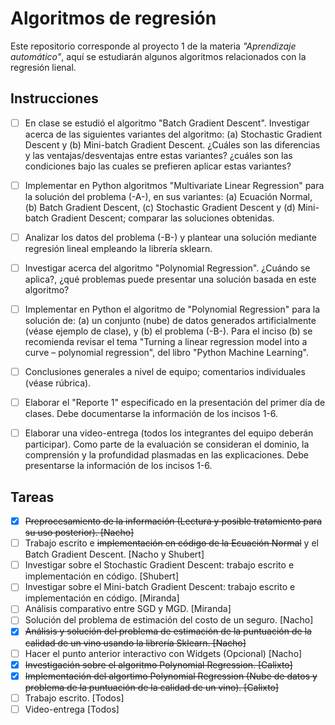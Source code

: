 # Algoritmos de regresión
Este repositorio corresponde al proyecto 1 de la materia *"Aprendizaje automático"*, aquí se estudiarán algunos algoritmos relacionados con la regresión lienal.

## Instrucciones
- [ ] En clase se estudió el algoritmo "Batch Gradient Descent". Investigar acerca de las siguientes variantes del algoritmo: (a) Stochastic Gradient Descent y (b) Mini-batch Gradient Descent. ¿Cuáles son las diferencias y las ventajas/desventajas entre estas variantes? ¿cuáles son las condiciones bajo las cuales se prefieren aplicar estas variantes?

- [ ] Implementar en Python algoritmos "Multivariate Linear Regression" para la solución del problema (-A-), en sus variantes: (a) Ecuación Normal, (b) Batch Gradient Descent, (c) Stochastic Gradient Descent y (d) Mini-batch Gradient Descent; comparar las soluciones obtenidas.

- [ ] Analizar los datos del problema (-B-) y plantear una solución mediante regresión lineal empleando la librería sklearn.

- [ ] Investigar acerca del algoritmo "Polynomial Regression". ¿Cuándo se aplica?, ¿qué problemas puede presentar una solución basada en este algoritmo?

- [ ] Implementar en Python el algoritmo de "Polynomial Regression" para la solución de: (a) un conjunto (nube) de datos generados artificialmente (véase ejemplo de clase), y (b) el problema (-B-). Para el inciso (b) se recomienda revisar el tema "Turning a linear regression model into a curve – polynomial regression", del libro "Python Machine Learning".

- [ ] Conclusiones generales a nivel de equipo; comentarios individuales (véase rúbrica).

- [ ] Elaborar el "Reporte 1" especificado en la presentación del primer día de clases. Debe documentarse la información de los incisos 1-6.

- [ ] Elaborar una video-entrega (todos los integrantes del equipo deberán participar). Como parte de la evaluación se consideran el dominio, la comprensión y la profundidad plasmadas en las explicaciones. Debe presentarse la información de los incisos 1-6.

## Tareas
- [X] ~~Preprocesamiento de la información (Lectura y posible tratamiento para su uso posterior). [Nacho]~~
- [ ] Trabajo escrito e ~~implementación en código de la Ecuación Normal~~ y el Batch Gradient Descent. [Nacho y Shubert]
- [ ] Investigar sobre el Stochastic Gradient Descent: trabajo escrito e implementación en código. [Shubert]
- [ ] Investigar sobre el Mini-batch Gradient Descent: trabajo escrito e implementación en código. [Miranda]
- [ ] Análisis comparativo entre SGD y MGD. [Miranda]
- [ ] Solución del problema de estimación del costo de un seguro. [Nacho]
- [X] ~~Análisis y solución del problema de estimación de la puntuación de la calidad de un vino usando la librería Sklearn. [Nacho]~~
- [ ] Hacer el punto anterior interactivo con Widgets (Opcional) [Nacho]
- [X] ~~Investigación sobre el algoritmo Polynomial Regression. [Calixto]~~
- [X] ~~Implementación del algortimo Polynomial Regression (Nube de datos y problema de la puntuación de la calidad de un vino). [Calixto]~~
- [ ] Trabajo escrito. [Todos]
- [ ] Video-entrega [Todos]
